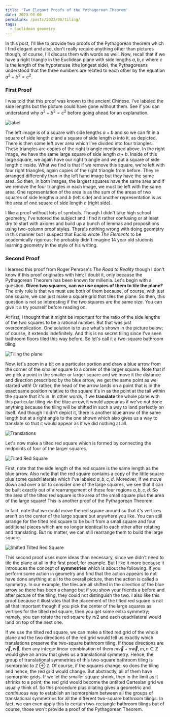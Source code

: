 ```yaml
---
title: 'Two Elegant Proofs of the Pythagorean Theorem'
date: 2023-08-08
permalink: /posts/2023/08/tiling/
tags:
  - Euclidean geometry
---
```


In this post, I'll like to provide two proofs of the Pythagorean theorem which I find elegant and also, don't really require anything other than pictures though, of course, I'll discuss them with words as well. Now, recall that if we have a right triangle in the Euclidean plane with side lengths $a,b,c$ where $c$ is the length of the hypotenuse (the longest side), the Pythagoreans understood that the three numbers are related to each other by the equation $a^2 + b^2 = c^2$.

### First Proof

I was told that this proof was known to the ancient Chinese. I've labeled the side lengths but the picture could have gone without them. See if you can understand why $a^2+b^2=c^2$ before going ahead for an explanation.

![label](/files/proof1.png)

The left image is of a square with side lengths $a+b$ and so we can fit in a square of side length $a$ and a square of side length $b$ into it, as depicted. There is then some left over area which I've divided into four triangles. These triangles are copies of the right triangle mentioned above. In the right image, we have the same large square of side length $a+b$. Inside of this large square, we again have our right triangle and we put a square of side length $c$ inside. What we find is that if we remove this square, we're left with four right triangles, again copies of the right triangle from before. They're arranged differently than in the left hand image but they have the same area. So then, in both images, the largest squares have the same area and if we remove the four triangles in each image, we must be left with the same area. One representation of the area is as the sum of the areas of two squares of side lengths $a$ and $b$ (left side) and another representation is as the area of one square of side length $c$ (right side).

I like a proof without lots of symbols. Though I didn't take high school geometry, I've tutored the subject and I find it rather confusing or at least dry to start with axioms and build up a bunch of lemmas and propositions using two-column proof styles. There's nothing wrong with doing geometry in this manner but I suspect that Euclid wrote _The Elements_ to be academically rigorous; he probably didn't imagine 14 year old students learning geometry in the style of his writing.

### Second Proof

I learned this proof from Roger Penrose's _The Road to Reality_ though I don't know if this proof originates with him; I doubt it, only because the Pythagorean Theorem has been known for millenia. Let's begin with a question. **Given two squares, can we use copies of them to tile the plane?** The only rule is that we must use both of them because, of course, with just one square, we can just make a square grid that tiles the plane. So then, this question is not so interesting if the two squares are the same size. You can give it a try yourself before reading on.

At first, I thought that it might be important for the ratio of the side lengths of the two squares to be a rational number. But that was just overcomplication. One solution is to use what's shown in the picture below; of course, it extends indefinitely. And this is no secret tiling since I've seen bathroom floors tiled this way before. So let's call it a two-square bathroom tiling.

![Tiling the plane](/files/tile.png)

Now, let's zoom in a bit on a particular portion and draw a blue arrow from the corner of the smaller square to a corner of the larger square. Note that if we pick a point in the smaller or larger square and we move it the distance and direction prescribed by the blue arrow, we get the same point as we started with! Or rather, the head of the arrow lands on a point that is in the exact same position relative to the square it's in as the point at the tail within the square that it's in. In other words, if we **translate** the whole plane with this particular tiling via the blue arrow, it would appear as if we've not done anything because the tiling will be shifted in such a way to land perfectly on itself. And though I didn't depict it, there is another blue arrow of the same length but at a right angle to the one shown which also gives us a way to translate so that it would appear as if we did nothing at all.

![Translations](/files/translation.png)

Let's now make a tilted red square which is formed by connecting the midpoints of four of the larger squares.

![Tilted Red Square](/files/pythagoras1.png)

First, note that the side length of the red square is the same length as the blue arrow. Also note that the red square contains a copy of the little square plus some quadrilaterals which I've labeled $a,b,c,d$. Moreover, if we move down and over a bit to consider one of the large squares, we see that it can be built exactly out of a rearrangement of these four regions $a,b,c,d$. So the area of the tilted red square is the area of the small square plus the area of the large square! This is another proof of the Pythagorean Theorem.

In fact, note that we could move the red square around so that it's vertices aren't on the center of the large square but anywhere you like. You can still arrange for the tilted red square to be built from a small square and four additional pieces which are no longer identical to each other after rotating and translating. But no matter, we can still rearrange them to build the large square.

![Shifted Tilted Red Square](/files/pythagoras2.png)

This second proof uses more ideas than necessary, since we didn't need to tile the plane at all in the first proof, for example. But I like it more because it introduces the concept of **symmetries** which is about the following. If you perform some action in geometry and find that the action appears to not have done anything at all to the overall picture, then the action is called a symmetry. In our example, the tiles are all shifted in the direction of the blue arrow so there has been a change but if you show your friends a before and after picture of the tiling, they could not distinguish the two. I also like this proof because it illustrates that the placement of the tilted red square is not all that important though if you pick the center of the large squares as vertices for the tilted red square, then you get some extra symmetry; namely, you can rotate the red square by $\pi/2$ and each quadrilateral would land on top of the next one.

If we use the tilted red square, we can make a tilted red grid of the whole plane and the two directions of the red grid would tell us exactly which translations preserve the two-square bathroom  tiling. If those directions are $\vec{v},\vec{w}$, then any integer linear combination of them $m\vec{v}+n \vec{w}, m,n \in \mathbb{Z}$ would give an arrow that gives us a translational symmetry. Hence, the group of translational symmetries of this two-square bathroom tiling is isomorphic to $\mathbb{Z}\oplus \mathbb{Z}$. Of course, if the squares change, so does the tiling and hence, the red grid would change. But abstractly, all of them have isomorphic grids. If we let the smaller square shrink, then in the limit as it shrinks to a point, the red grid would become the untilted Cartesian grid we usually think of. So this procedure plus dilating gives a geometric and _continuous_ way to establish an isomorphism between all the groups of translational symmetries for all the different two-square bathroom tilings. In fact, we can even apply this to certain two-rectangle bathroom tilings but of course, those won't provide a proof of the Pythagorean Theorem.
